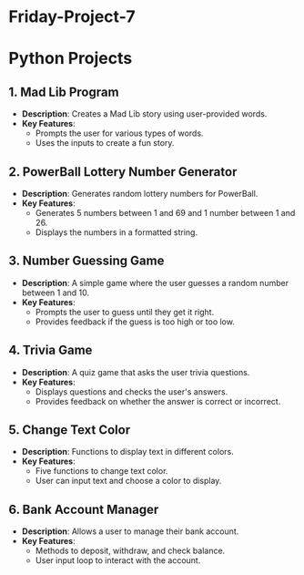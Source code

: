 # Friday-Project-7
# Python Projects

## 1. Mad Lib Program
- **Description**: Creates a Mad Lib story using user-provided words.
- **Key Features**:
  - Prompts the user for various types of words.
  - Uses the inputs to create a fun story.

## 2. PowerBall Lottery Number Generator
- **Description**: Generates random lottery numbers for PowerBall.
- **Key Features**:
  - Generates 5 numbers between 1 and 69 and 1 number between 1 and 26.
  - Displays the numbers in a formatted string.

## 3. Number Guessing Game
- **Description**: A simple game where the user guesses a random number between 1 and 10.
- **Key Features**:
  - Prompts the user to guess until they get it right.
  - Provides feedback if the guess is too high or too low.

## 4. Trivia Game
- **Description**: A quiz game that asks the user trivia questions.
- **Key Features**:
  - Displays questions and checks the user's answers.
  - Provides feedback on whether the answer is correct or incorrect.

## 5. Change Text Color
- **Description**: Functions to display text in different colors.
- **Key Features**:
  - Five functions to change text color.
  - User can input text and choose a color to display.

## 6. Bank Account Manager
- **Description**: Allows a user to manage their bank account.
- **Key Features**:
  - Methods to deposit, withdraw, and check balance.
  - User input loop to interact with the account.
